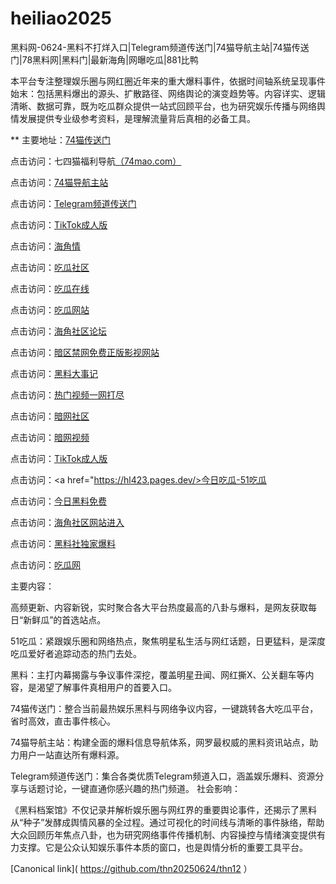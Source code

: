 # heiliao2025
黑料网-0624-黑料不打烊入口|Telegram频道传送门|74猫导航主站|74猫传送门|78黑料网|黑料门|最新海角|网曝吃瓜|881比鸭

本平台专注整理娱乐圈与网红圈近年来的重大爆料事件，依据时间轴系统呈现事件始末：包括黑料爆出的源头、扩散路径、网络舆论的演变趋势等。内容详实、逻辑清晰、数据可靠，既为吃瓜群众提供一站式回顾平台，也为研究娱乐传播与网络舆情发展提供专业级参考资料，是理解流量背后真相的必备工具。

** 主要地址：<a href="https://74mao.com/">74猫传送门</a>

点击访问：七四猫福利导航<a href="https://74mao.com/">（74mao.com）</a>

点击访问：<a href="https://74mao.com/">74猫导航主站</a>

点击访问：<a href="https://74mao.com/">Telegram频道传送门</a>

点击访问：<a href="https://cg76.pages.dev/">TikTok成人版</a>

点击访问：<a href="https://hj-1233.pages.dev/">海角情</a>

点击访问：<a href="https://cg863.pages.dev/">吃瓜社区</a>

点击访问：<a href="https://hj-1226.pages.dev/">吃瓜在线</a>

点击访问：<a href="https://cg81-01.pages.dev/">吃瓜网站</a>

点击访问：<a href="https://hj-1218.pages.dev/">海角社区论坛</a>

点击访问：<a href="https://aw5-03.pages.dev/">暗区禁网免费正版影视网站</a>

点击访问：<a href="https://hl402.pages.dev/">黑料大事记</a>

点击访问：<a href="https://pi11.pages.dev/">热门视频一网打尽</a>

点击访问：<a href="https://aw2-03.pages.dev/">暗网社区</a>

点击访问：<a href="https://aw8-02.pages.dev/">暗网视频</a>

点击访问：<a href="https://pi90.pages.dev/">TikTok成人版</a>

点击访问：<a href="https://hl423.pages.dev/>今日吃瓜-51吃瓜</a>

点击访问：<a href="https://hl419.pages.dev/">今日黑料免费</a>

点击访问：<a href="https://hj-1216.pages.dev/">海角社区网站进入</a>

点击访问：<a href="https://hl417.pages.dev/">黑料社独家爆料</a>

点击访问：<a href="https://hl413.pages.dev/">吃瓜网</a>

主要内容：

高频更新、内容新锐，实时聚合各大平台热度最高的八卦与爆料，是网友获取每日“新鲜瓜”的首选站点。

51吃瓜：紧跟娱乐圈和网络热点，聚焦明星私生活与网红话题，日更猛料，是深度吃瓜爱好者追踪动态的热门去处。

黑料：主打内幕揭露与争议事件深挖，覆盖明星丑闻、网红撕X、公关翻车等内容，是渴望了解事件真相用户的首要入口。

74猫传送门：整合当前最热娱乐黑料与网络争议内容，一键跳转各大吃瓜平台，省时高效，直击事件核心。

74猫导航主站：构建全面的爆料信息导航体系，网罗最权威的黑料资讯站点，助力用户一站直达所有爆料源。

Telegram频道传送门：集合各类优质Telegram频道入口，涵盖娱乐爆料、资源分享与话题讨论，一键直通你感兴趣的热门频道。
社会影响：

《黑料档案馆》不仅记录并解析娱乐圈与网红界的重要舆论事件，还揭示了黑料从“种子”发酵成舆情风暴的全过程。通过可视化的时间线与清晰的事件脉络，帮助大众回顾历年焦点八卦，也为研究网络事件传播机制、内容操控与情绪演变提供有力支撑。它是公众认知娱乐事件本质的窗口，也是舆情分析的重要工具平台。


[Canonical link]( https://github.com/thn20250624/thn12 ）
